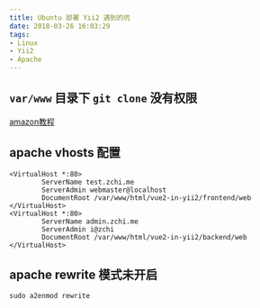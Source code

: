 ```yaml
---
title: Ubuntu 部署 Yii2 遇到的坑
date: 2018-03-26 16:03:29
tags: 
- Linux
- Yii2
- Apache
---
```


## `var/www` 目录下 `git clone` 没有权限

[amazon教程](http://docs.aws.amazon.com/zh_cn/AWSEC2/latest/UserGuide/install-LAMP.html)

## apache vhosts 配置

<!-- more -->

```
<VirtualHost *:80>
        ServerName test.zchi.me
        ServerAdmin webmaster@localhost
        DocumentRoot /var/www/html/vue2-in-yii2/frontend/web      
</VirtualHost>
<VirtualHost *:80>
        ServerName admin.zchi.me
        ServerAdmin i@zchi
        DocumentRoot /var/www/html/vue2-in-yii2/backend/web
</VirtualHost>
```

## apache rewrite 模式未开启

`sudo a2enmod rewrite`

